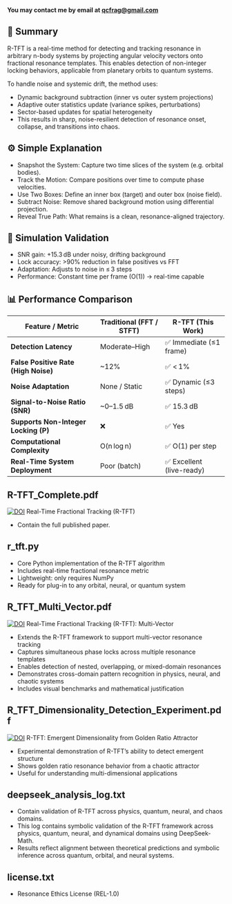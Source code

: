 **You may contact me by email at qcfrag@gmail.com**

## 📘 Summary
R-TFT is a real-time method for detecting and tracking resonance in arbitrary n-body systems by projecting angular velocity vectors onto fractional resonance templates. This enables detection of non-integer locking behaviors, applicable from planetary orbits to quantum systems.

To handle noise and systemic drift, the method uses:
- Dynamic background subtraction (inner vs outer system projections)
- Adaptive outer statistics update (variance spikes, perturbations)
- Sector-based updates for spatial heterogeneity
- This results in sharp, noise-resilient detection of resonance onset, collapse, and transitions into chaos.

## ⚙️ Simple Explanation
- Snapshot the System: Capture two time slices of the system (e.g. orbital bodies).
- Track the Motion: Compare positions over time to compute phase velocities.
- Use Two Boxes: Define an inner box (target) and outer box (noise field).
- Subtract Noise: Remove shared background motion using differential projection.
- Reveal True Path: What remains is a clean, resonance-aligned trajectory.

## 🔬 Simulation Validation
- SNR gain: +15.3 dB under noisy, drifting background
- Lock accuracy: >90% reduction in false positives vs FFT
- Adaptation: Adjusts to noise in ≤ 3 steps
- Performance: Constant time per frame (O(1)) → real-time capable

## 📊 Performance Comparison

| Feature / Metric                    | Traditional (FFT / STFT) | R-TFT (This Work)          |
|------------------------------------|---------------------------|----------------------------|
| **Detection Latency**              | Moderate–High             | ✅ Immediate (≤1 frame)    |
| **False Positive Rate (High Noise)**| ~12%                      | ✅ < 1%                    |
| **Noise Adaptation**               | None / Static             | ✅ Dynamic (≤3 steps)      |
| **Signal-to-Noise Ratio (SNR)**    | ~0–1.5 dB                 | ✅ 15.3 dB                 |
| **Supports Non-Integer Locking (P)**| ❌                        | ✅ Yes                     |
| **Computational Complexity**       | O(n log n)                | ✅ O(1) per step           |
| **Real-Time System Deployment**    | Poor (batch)              | ✅ Excellent (live-ready)  |

## R-TFT_Complete.pdf

[![DOI](https://zenodo.org/badge/DOI/10.5281/zenodo.15872338.svg)](https://doi.org/10.5281/zenodo.15872338) Real-Time Fractional Tracking (R-TFT)

- Contain the full published paper.
  
## r_tft.py

- Core Python implementation of the R-TFT algorithm
- Includes real-time fractional resonance metric
- Lightweight: only requires NumPy
- Ready for plug-in to any orbital, neural, or quantum system

## R_TFT_Multi_Vector.pdf

[![DOI](https://zenodo.org/badge/DOI/10.5281/zenodo.15877517.svg)](https://doi.org/10.5281/zenodo.15877517) Real-Time Fractional Tracking (R-TFT): Multi-Vector

- Extends the R-TFT framework to support multi-vector resonance tracking
- Captures simultaneous phase locks across multiple resonance templates
- Enables detection of nested, overlapping, or mixed-domain resonances
- Demonstrates cross-domain pattern recognition in physics, neural, and chaotic systems
- Includes visual benchmarks and mathematical justification

## R_TFT_Dimensionality_Detection_Experiment.pdf

[![DOI](https://zenodo.org/badge/DOI/10.5281/zenodo.15857168.svg)](https://doi.org/10.5281/zenodo.15857168) R-TFT: Emergent Dimensionality from Golden Ratio Attractor 

- Experimental demonstration of R-TFT’s ability to detect emergent structure
- Shows golden ratio resonance behavior from a chaotic attractor
- Useful for understanding multi-dimensional applications

## deepseek_analysis_log.txt

- Contain validation of R-TFT across physics, quantum, neural, and chaos domains. 
- This log contains symbolic validation of the R-TFT framework across physics, quantum, neural, and dynamical domains using DeepSeek-Math.
- Results reflect alignment between theoretical predictions and symbolic inference across quantum, orbital, and neural systems.

## license.txt

- Resonance Ethics License (REL-1.0)  

